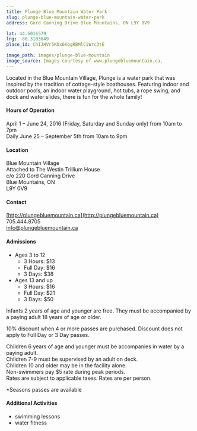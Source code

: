 ```yaml
---
title: Plunge Blue Mountain Water Park
slug: plunge-blue-mountain-water-park
address: Gord Canning Drive Blue Mountains, ON L9Y 0V9

lat: 44.5016579
lng: -80.3103649
place_id: ChIJHVr5KDx6KogRBMlCiWrc3tE

image_path: images/plunge-blue-mountain
image_source: Images courtesy of www.plungebluemountain.ca.
---
```


Located in the Blue Mountain Village, Plunge is a water park that was inspired by the tradition of cottage-style boathouses.  Featuring indoor and outdoor pools, an indoor water playground, hot tubs, a rope swing, and dock and water slides, there is fun for the whole family!   

#### Hours of Operation 
April 1 – June 24, 2016 (Friday, Saturday and Sunday only) from 10am to 7pm  
Daily June 25 – September 5th from 10am to 9pm

#### Location 
Blue Mountain Village  
Attached to The Westin Trillium House  
c/o 220 Gord Canning Drive  
Blue Mountains, ON  
L9Y 0V9

#### Contact
[http://plungebluemountain.ca](http://plungebluemountain.ca)  
705.444.8705  
info@plungebluemountain.ca

#### Admissions
- Ages 3 to 12
  - 3 Hours: $13
  - Full Day: $16
  - 3 Days: $38
- Ages 13 and up
  - 3 Hours: $16
  - Full Day: $21
  - 3 Days: $50

Infants 2 years of age and younger are free. They must be accompanied by a paying adult 18 years of age or older.

10% discount when 4 or more passes are purchased. Discount does not apply to Full Day or 3 Day passes. 

Children 6 years of age and younger must be accompanies in water by a paying adult.  
Children 7-9 must be supervised by an adult on deck.  
Children 10 and older may be in the facility alone.  
Non-swimmers pay $5 rate during peak periods.  
Rates are subject to applicable taxes. Rates are per person. 

*Seasons passes are available

#### Additional Activities
- swimming lessons
- water fitness

